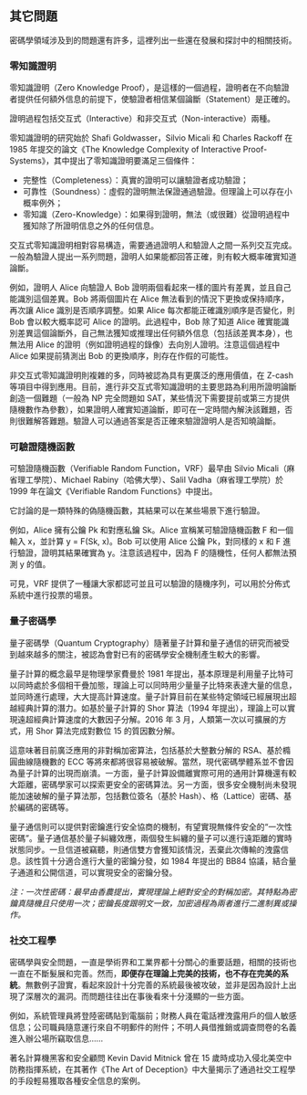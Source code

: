 ## 其它問題

密碼學領域涉及到的問題還有許多，這裡列出一些還在發展和探討中的相關技術。

### 零知識證明

零知識證明（Zero Knowledge Proof），是這樣的一個過程，證明者在不向驗證者提供任何額外信息的前提下，使驗證者相信某個論斷（Statement）是正確的。

證明過程包括交互式（Interactive）和非交互式（Non-interactive）兩種。

零知識證明的研究始於 Shafi Goldwasser，Silvio Micali 和 Charles Rackoff 在 1985 年提交的論文《The Knowledge Complexity of Interactive Proof-Systems》，其中提出了零知識證明要滿足三個條件：

* 完整性（Completeness）：真實的證明可以讓驗證者成功驗證；
* 可靠性（Soundness）：虛假的證明無法保證通過驗證。但理論上可以存在小概率例外；
* 零知識（Zero-Knowledge）：如果得到證明，無法（或很難）從證明過程中獲知除了所證明信息之外的任何信息。

交互式零知識證明相對容易構造，需要通過證明人和驗證人之間一系列交互完成。一般為驗證人提出一系列問題，證明人如果能都回答正確，則有較大概率確實知道論斷。

例如，證明人 Alice 向驗證人 Bob 證明兩個看起來一樣的圖片有差異，並且自己能識別這個差異。Bob 將兩個圖片在 Alice 無法看到的情況下更換或保持順序，再次讓 Alice 識別是否順序調整。如果 Alice 每次都能正確識別順序是否變化，則 Bob 會以較大概率認可 Alice 的證明。此過程中，Bob 除了知道 Alice 確實能識別差異這個論斷外，自己無法獲知或推理出任何額外信息（包括該差異本身），也無法用 Alice 的證明（例如證明過程的錄像）去向別人證明。注意這個過程中 Alice 如果提前猜測出 Bob 的更換順序，則存在作假的可能性。

非交互式零知識證明則複雜的多，同時被認為具有更廣泛的應用價值，在 Z-cash 等項目中得到應用。目前，進行非交互式零知識證明的主要思路為利用所證明論斷創造一個難題（一般為 NP 完全問題如 SAT，某些情況下需要提前或第三方提供隨機數作為參數），如果證明人確實知道論斷，即可在一定時間內解決該難題，否則很難解答難題。驗證人可以通過答案是否正確來驗證證明人是否知曉論斷。

### 可驗證隨機函數

可驗證隨機函數（Verifiable Random Function，VRF）最早由 Silvio Micali（麻省理工學院）、Michael Rabiny（哈佛大學）、Salil Vadha（麻省理工學院）於 1999 年在論文《Verifiable Random Functions》中提出。

它討論的是一類特殊的偽隨機函數，其結果可以在某些場景下進行驗證。

例如，Alice 擁有公鑰 Pk 和對應私鑰 Sk。Alice 宣稱某可驗證隨機函數 F 和一個輸入 x，並計算 y = F(Sk, x)。Bob 可以使用 Alice 公鑰 Pk，對同樣的 x 和 F 進行驗證，證明其結果確實為 y。注意該過程中，因為 F 的隨機性，任何人都無法預測 y 的值。

可見，VRF 提供了一種讓大家都認可並且可以驗證的隨機序列，可以用於分佈式系統中進行投票的場景。

### 量子密碼學
量子密碼學（Quantum Cryptography）隨著量子計算和量子通信的研究而被受到越來越多的關注，被認為會對已有的密碼學安全機制產生較大的影響。

量子計算的概念最早是物理學家費曼於 1981 年提出，基本原理是利用量子比特可以同時處於多個相干疊加態，理論上可以同時用少量量子比特來表達大量的信息，並同時進行處理，大大提高計算速度。量子計算目前在某些特定領域已經展現出超越經典計算的潛力。如基於量子計算的 Shor 算法（1994 年提出），理論上可以實現遠超經典計算速度的大數因子分解。2016 年 3 月，人類第一次以可擴展的方式，用 Shor 算法完成對數位 15 的質因數分解。

這意味著目前廣泛應用的非對稱加密算法，包括基於大整數分解的 RSA、基於橢圓曲線隨機數的 ECC 等將來都將很容易被破解。當然，現代密碼學體系並不會因為量子計算的出現而崩潰。一方面，量子計算設備離實際可用的通用計算機還有較大距離，密碼學家可以探索更安全的密碼算法。另一方面，很多安全機制尚未發現能加速破解的量子算法那，包括數位簽名（基於 Hash）、格（Lattice）密碼、基於編碼的密碼等。

量子通信則可以提供對密鑰進行安全協商的機制，有望實現無條件安全的“一次性密碼”。量子通信基於量子糾纏效應，兩個發生糾纏的量子可以進行遠距離的實時狀態同步。一旦信道被竊聽，則通信雙方會獲知該情況，丟棄此次傳輸的洩露信息。該性質十分適合進行大量的密鑰分發，如 1984 年提出的 BB84 協議，結合量子通道和公開信道，可以實現安全的密鑰分發。

*注：一次性密碼：最早由香農提出，實現理論上絕對安全的對稱加密。其特點為密鑰真隨機且只使用一次；密鑰長度跟明文一致，加密過程為兩者進行二進制異或操作。*

### 社交工程學

密碼學與安全問題，一直是學術界和工業界都十分關心的重要話題，相關的技術也一直在不斷髮展和完善。然而，**即便存在理論上完美的技術，也不存在完美的系統**。無數例子證實，看起來設計十分完善的系統最後被攻破，並非是因為設計上出現了深層次的漏洞。而問題往往出在事後看來十分淺顯的一些方面。

例如，系統管理員將登陸密碼貼到電腦前；財務人員在電話裡洩露用戶的個人敏感信息；公司職員隨意運行來自不明郵件的附件；不明人員借推銷或調查問卷的名義進入辦公場所竊取信息……

著名計算機黑客和安全顧問 Kevin David Mitnick 曾在 15 歲時成功入侵北美空中防務指揮系統，在其著作《The Art of Deception》中大量揭示了通過社交工程學的手段輕易獲取各種安全信息的案例。
